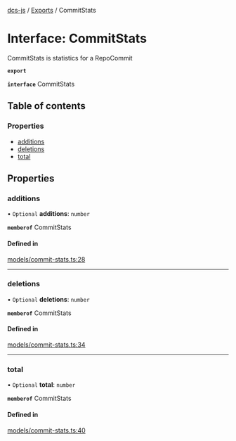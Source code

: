 [dcs-js](../README.md) / [Exports](../modules.md) / CommitStats

# Interface: CommitStats

CommitStats is statistics for a RepoCommit

**`export`**

**`interface`** CommitStats

## Table of contents

### Properties

- [additions](CommitStats.md#additions)
- [deletions](CommitStats.md#deletions)
- [total](CommitStats.md#total)

## Properties

### <a id="additions" name="additions"></a> additions

• `Optional` **additions**: `number`

**`memberof`** CommitStats

#### Defined in

[models/commit-stats.ts:28](https://github.com/unfoldingWord/dcs-js/blob/42a7ab5/models/commit-stats.ts#L28)

___

### <a id="deletions" name="deletions"></a> deletions

• `Optional` **deletions**: `number`

**`memberof`** CommitStats

#### Defined in

[models/commit-stats.ts:34](https://github.com/unfoldingWord/dcs-js/blob/42a7ab5/models/commit-stats.ts#L34)

___

### <a id="total" name="total"></a> total

• `Optional` **total**: `number`

**`memberof`** CommitStats

#### Defined in

[models/commit-stats.ts:40](https://github.com/unfoldingWord/dcs-js/blob/42a7ab5/models/commit-stats.ts#L40)
